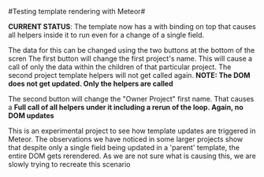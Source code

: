 #Testing template rendering with Meteor#

**CURRENT STATUS**: The template now has a with binding on top that causes all helpers
inside it to run even for a change of a single field. 

The data for this can be changed using the two buttons at the bottom of the scren 
The first button will change the first project's name. This will cause a call of only 
the data within the children of that particular project. The second project template 
helpers will not get called again. **NOTE: The DOM does not get updated. Only the 
helpers are called** 

The second button will change the "Owner Project" first name. That causes a **Full call of
all helpers under it including a rerun of the loop. Again, no DOM updates**


This is an experimental project to see how template updates are triggered in Meteor.
The observations we have noticed in some larger projects show that despite only a
single field being updated in a 'parent' template, the entire DOM gets rerendered. As
we are not sure what is causing this, we are slowly trying to recreate this scenario

